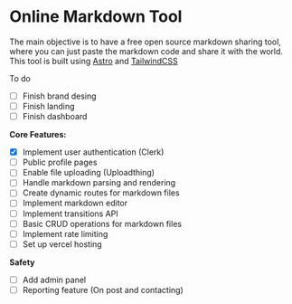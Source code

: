 # Online Markdown Tool

The main objective is to have a free open source markdown sharing tool, where you can just paste the markdown code and share it with the world.
This tool is built using [Astro](https://astro.build) and [TailwindCSS](https://tailwindcss.com/)

To do

- [ ] Finish brand desing
- [ ] Finish landing
- [ ] Finish dashboard

**Core Features:**

- [x] Implement user authentication (Clerk)
- [ ] Public profile pages
- [ ] Enable file uploading (Uploadthing)
- [ ] Handle markdown parsing and rendering
- [ ] Create dynamic routes for markdown files
- [ ] Implement markdown editor
- [ ] Implement transitions API
- [ ] Basic CRUD operations for markdown files
- [ ] Implement rate limiting
- [ ] Set up vercel hosting

**Safety**

- [ ] Add admin panel
- [ ] Reporting feature (On post and contacting)
